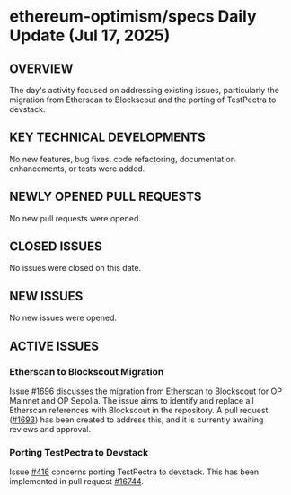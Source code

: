 # ethereum-optimism/specs Daily Update (Jul 17, 2025)
## OVERVIEW 
The day's activity focused on addressing existing issues, particularly the migration from Etherscan to Blockscout and the porting of TestPectra to devstack.

## KEY TECHNICAL DEVELOPMENTS
No new features, bug fixes, code refactoring, documentation enhancements, or tests were added.

## NEWLY OPENED PULL REQUESTS
No new pull requests were opened.

## CLOSED ISSUES
No issues were closed on this date.

## NEW ISSUES
No new issues were opened.

## ACTIVE ISSUES
### Etherscan to Blockscout Migration
Issue [#1696](https://github.com/ethereum-optimism/specs/issues/1696) discusses the migration from Etherscan to Blockscout for OP Mainnet and OP Sepolia. The issue aims to identify and replace all Etherscan references with Blockscout in the repository. A pull request ([#1693](https://github.com/ethereum-optimism/docs/pull/1693)) has been created to address this, and it is currently awaiting reviews and approval.

### Porting TestPectra to Devstack
Issue [#416](https://github.com/ethereum-optimism/specs/issues/416) concerns porting TestPectra to devstack. This has been implemented in pull request [#16744](https://github.com/ethereum-optimism/optimism/pull/16744).